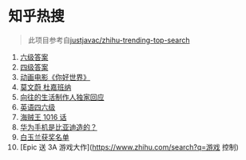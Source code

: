 # 知乎热搜

> 此项目参考自[justjavac/zhihu-trending-top-search](https://github.com/justjavac/zhihu-trending-top-search/blob/main/utils.ts)

<!-- BEGIN -->
  <!-- 最后更新时间:Sat Jun 12 2021 14:09:00 GMT+0000 (Coordinated Universal Time) -->
  1. [六级答案](https://www.zhihu.com/search?q=六级答案)
1. [四级答案](https://www.zhihu.com/search?q=四级答案)
1. [动画电影《你好世界》](https://www.zhihu.com/search?q=你好世界)
1. [莫文蔚 杜嘉班纳](https://www.zhihu.com/search?q=莫文蔚)
1. [向往的生活制作人独家回应](https://www.zhihu.com/search?q=向往的生活)
1. [英语四六级](https://www.zhihu.com/search?q=四六级)
1. [海贼王 1016 话](https://www.zhihu.com/search?q=海贼王)
1. [华为手机是比亚迪造的？](https://www.zhihu.com/search?q=华为手机)
1. [白玉兰获奖名单](https://www.zhihu.com/search?q=白玉兰)
1. [Epic 送 3A 游戏大作](https://www.zhihu.com/search?q=游戏 控制)
  <!-- END -->